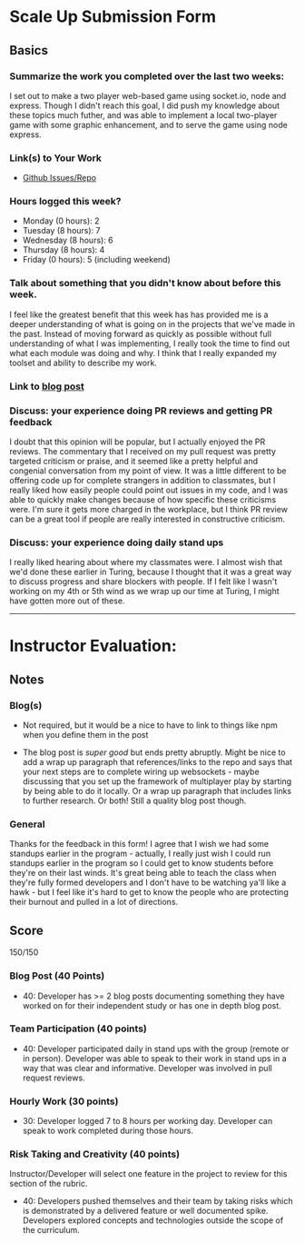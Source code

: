 # Scale Up Submission Form

## Basics

### Summarize the work you completed over the last two weeks:
I set out to make a two player web-based game using socket.io, node and express. Though I didn't reach this goal, I did push my knowledge about these topics much futher, and was able to implement a local two-player game with some graphic enhancement, and to serve the game using node express.

### Link(s) to Your Work

 - [Github Issues/Repo](http://www.github.com/kamiboers/twobert)
 

### Hours logged this week?

- Monday (0 hours): 2
- Tuesday (8 hours): 7
- Wednesday (8 hours): 6
- Thursday (8 hours): 4
- Friday (0 hours): 5 (including weekend)


### Talk about something that you didn't know about before this week.
I feel like the greatest benefit that this week has has provided me is a deeper understanding of what is going on in the projects that we've made in the past. Instead of moving forward as quickly as possible without full understanding of what I was implementing, I really took the time to find out what each module was doing and why. I think that I really expanded my toolset and ability to describe my work.

### Link to [blog post](https://kamiboers.wordpress.com/2016/08/01/the-basics-of-npm-node-express-and-socket-io/)

### Discuss: your experience doing PR reviews and getting PR feedback
I doubt that this opinion will be popular, but I actually enjoyed the PR reviews. The commentary that I received on my pull request was pretty targeted criticism or praise, and it seemed like a pretty helpful and congenial conversation from my point of view. It was a little different to be offering code up for complete strangers in addition to classmates, but I really liked how easily people could point out issues in my code, and I was able to quickly make changes because of how specific these criticisms were. I'm sure it gets more charged in the workplace, but I think PR review can be a great tool if people are really interested in constructive criticism.

### Discuss: your experience doing daily stand ups
I really liked hearing about where my classmates were. I almost wish that we'd done these earlier in Turing, because I thought that it was a great way to discuss progress and share blockers with people. If I felt like I wasn't working on my 4th or 5th wind as we wrap up our time at Turing, I might have gotten more out of these.


-----

# Instructor Evaluation:

## Notes

### Blog(s)

- Not required, but it would be a nice to have to link to things like npm when you define them in the post

- The blog post is _super good_ but ends pretty abruptly. Might be nice to add a wrap up paragraph that references/links to the repo and says that your next steps are to complete wiring up websockets - maybe discussing that you set up the framework of multiplayer play by starting by being able to do it locally. Or a wrap up paragraph that includes links to further research. Or both! Still a quality blog post though.

### General

Thanks for the feedback in this form! I agree that I wish we had some standups earlier in the program - actually, I really just wish I could run standups earlier in the program so I could get to know students before they're on their last winds. It's great being able to teach the class when they're fully formed developers and I don't have to be watching ya'll like a hawk - but I feel like it's hard to get to know the people who are protecting their burnout and pulled in a lot of directions.

## Score

150/150

### Blog Post (40 Points)  
  * 40: Developer has >= 2 blog posts documenting something they have worked on for their independent study or has one in depth blog post.

### Team Participation (40 points)

  * 40: Developer participated daily in stand ups with the group (remote or in person). Developer was able to speak to their work in stand ups in a way that was clear and informative. Developer was involved in pull request reviews.

### Hourly Work (30 points)

  * 30: Developer logged 7 to 8 hours per working day. Developer can speak to work completed during those hours.

### Risk Taking and Creativity (40 points)

  Instructor/Developer will select one feature in the project to review for this section of the rubric.

  * 40: Developers pushed themselves and their team by taking risks which is demonstrated by a delivered feature or well documented spike. Developers explored concepts and technologies outside the scope of the curriculum.
